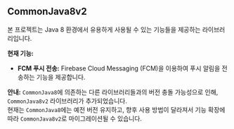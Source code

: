 ## CommonJava8v2

본 프로젝트는 Java 8 환경에서 유용하게 사용될 수 있는 기능들을 제공하는 라이브러리입니다.

**현재 기능:**

* **FCM 푸시 전송:** Firebase Cloud Messaging (FCM)을 이용하여 푸시 알림을 전송하는 기능을 제공합니다.

**안내:** `CommonJava8`에 의존하는 다른 라이브러리들과의 버전 충돌 가능성으로 인해, `CommonJava8v2` 라이브러리가 추가되었습니다.
<br>
현재는 `CommonJava8`에는 예전 버전 유지하고, 향후 사용 방법이 달라져서 기능 확장에 따라 `CommonJava8v2`로 마이그레이션될 수 있습니다.
